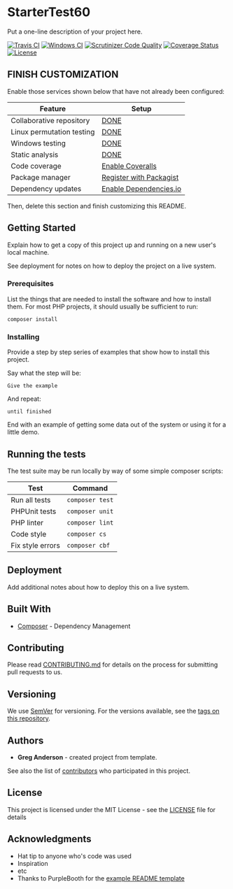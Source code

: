 # StarterTest60

Put a one-line description of your project here.

[![Travis CI](https://travis-ci.org/greg-1-anderson/starter-test-60.svg?branch=master)](https://travis-ci.org/greg-1-anderson/starter-test-60)
[![Windows CI](https://ci.appveyor.com/api/projects/status/8b9dc1bhkcu5ukft?svg=true)](https://ci.appveyor.com/project/greg-1-anderson/starter-test-60)
[![Scrutinizer Code Quality](https://scrutinizer-ci.com/g/greg-1-anderson/starter-test-60/badges/quality-score.png?b=master)](https://scrutinizer-ci.com/g/greg-1-anderson/starter-test-60/?branch=master)
[![Coverage Status](https://coveralls.io/repos/github/greg-1-anderson/starter-test-60/badge.svg?branch=master)](https://coveralls.io/github/greg-1-anderson/starter-test-60?branch=master) 
[![License](https://img.shields.io/badge/license-MIT-408677.svg)](LICENSE)

<!-- 
There are two choices for LICENSE badges:

1. License using shields.io (above): Can contain any text you want, and has no prerequisites, but must be manually updated if you change the license.
2. License using poser.pugx.org (below): shows the license that Packagist.org read from your composer.json file. Must register with Packagist to use Poser.

[![License](https://poser.pugx.org/greg-1-anderson/starter-test-60/license)](https://github.com/greg-1-anderson/starter-test-60//master/LICENSE)
-->

## FINISH CUSTOMIZATION

Enable those services shown below that have not already been configured:

| Feature                   | Setup
| ------------------------- | ----------------
| Collaborative repository  | [DONE](https://github.com/greg-1-anderson/starter-test-60)
| Linux permutation testing | [DONE](https://travis-ci.org/greg-1-anderson/starter-test-60)
| Windows testing           | [DONE](https://ci.appveyor.com/project/greg-1-anderson/starter-test-60)
| Static analysis           | [DONE](https://scrutinizer-ci.com/g/greg-1-anderson/starter-test-60/)
| Code coverage             | [Enable Coveralls](https://coveralls.io/repos/new)
| Package manager           | [Register with Packagist](https://packagist.org/packages/submit)
| Dependency updates        | [Enable Dependencies.io](https://app.dependencies.io/add-project)

Then, delete this section and finish customizing this README.

## Getting Started

Explain how to get a copy of this project up and running on a new user's local machine.

See deployment for notes on how to deploy the project on a live system.

### Prerequisites

List the things that are needed to install the software and how to install them. For most PHP projects, it should usually be sufficient to run:

```
composer install
```

### Installing

Provide a step by step series of examples that show how to install this project.

Say what the step will be:

```
Give the example
```

And repeat:

```
until finished
```

End with an example of getting some data out of the system or using it for a little demo.

## Running the tests

The test suite may be run locally by way of some simple composer scripts:

| Test             | Command
| ---------------- | ---
| Run all tests    | `composer test`
| PHPUnit tests    | `composer unit`
| PHP linter       | `composer lint`
| Code style       | `composer cs`     
| Fix style errors | `composer cbf`


## Deployment

Add additional notes about how to deploy this on a live system.

## Built With

* [Composer](https://getcomposer.org/) - Dependency Management

## Contributing

Please read [CONTRIBUTING.md](CONTRIBUTING.md) for details on the process for submitting pull requests to us.

## Versioning

We use [SemVer](http://semver.org/) for versioning. For the versions available, see the [tags on this repository](https://github.com/greg-1-anderson/starter-test-60/tags). 

## Authors

* **Greg Anderson** - created project from template.

See also the list of [contributors](https://github.com/greg-1-anderson/starter-test-60/contributors) who participated in this project.

## License

This project is licensed under the MIT License - see the [LICENSE](LICENSE) file for details

## Acknowledgments

* Hat tip to anyone who's code was used
* Inspiration
* etc
* Thanks to PurpleBooth for the [example README template](https://gist.github.com/PurpleBooth/109311bb0361f32d87a2)
